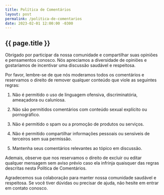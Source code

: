 ```yaml
---
title: Política de Comentários
layout: post
permalink: /politica-de-comentarios
date: 2023-02-01 12:00:00 -0300
---
```


## {{ page.title }}

Obrigado por participar da nossa comunidade e compartilhar suas opiniões e pensamentos conosco. Nós apreciamos a diversidade de opiniões e gostaríamos de incentivar uma discussão saudável e respeitosa.

Por favor, lembre-se de que nós moderamos todos os comentários e reservamos o direito de remover qualquer conteúdo que viole as seguintes regras:

1. Não é permitido o uso de linguagem ofensiva, discriminatória, ameaçadora ou caluniosa.

2. Não são permitidos comentários com conteúdo sexual explícito ou pornográfico.

3. Não é permitido o spam ou a promoção de produtos ou serviços.

4. Não é permitido compartilhar informações pessoais ou sensíveis de terceiros sem sua permissão.

5. Mantenha seus comentários relevantes ao tópico em discussão.

Ademais, observe que nos reservamos o direito de excluir ou editar qualquer mensagem sem aviso prévio caso ela infrinja quaisquer das regras descritas nesta Política de Comentários.

Agradecemos sua colaboração para manter nossa comunidade saudável e respeitosa. Se você tiver dúvidas ou precisar de ajuda, não hesite em entrar em contato conosco.